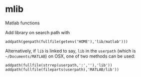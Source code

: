 mlib
====

Matlab functions

Add library on search path with

    addpath(genpath(fullfile(getenv('HOME'),'lib/matlab')))

Alternatively, if `lib` is linked to say, `lib` in the `userpath` (which is `~/Documents/MATLAB`) on OSX, one of two methods can be used:

    addpath(fullfile(strrep(userpath,':',''),'lib'))
    addpath(fullfile(fileparts(userpath),'MATLAB/lib'))
